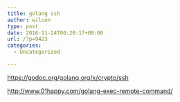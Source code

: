 ```yaml
---
title: golang ssh
author: wiloon
type: post
date: 2016-11-24T00:20:17+00:00
url: /?p=9423
categories:
  - Uncategorized

---
```

https://godoc.org/golang.org/x/crypto/ssh
  
http://www.01happy.com/golang-exec-remote-command/